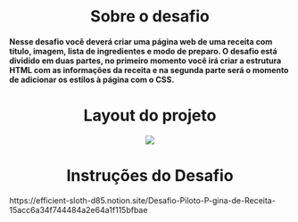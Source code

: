 <h1 align="center">Sobre o desafio</h1>

#### Nesse desafio você deverá criar uma página web de uma receita com título, imagem, lista de ingredientes e modo de preparo. O desafio está dividido em duas partes, no primeiro momento você irá criar a estrutura HTML com as informações da receita e na segunda parte será o momento de adicionar os estilos à página com o CSS.

<h1 align="center">Layout do projeto</h1>

<div align="center">
  <img src="https://user-images.githubusercontent.com/38354809/149965645-4a130e89-5d11-47aa-9025-ee287209b5b9.PNG" height: 1500px/>
</div>

<h1 align="center">Instruções do Desafio</h1>
https://efficient-sloth-d85.notion.site/Desafio-Piloto-P-gina-de-Receita-15acc6a34f744484a2e64a1f115bfbae
